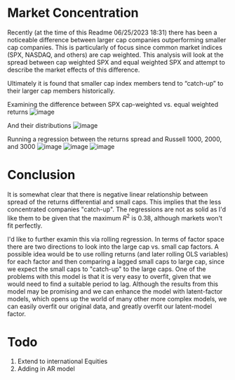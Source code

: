 # Market Concentration
Recently (at the time of this Readme 06/25/2023 18:31) there has been a noticeable difference between larger cap companies outperforming smaller cap companies. This is particularly of focus since common market indices (SPX, NASDAQ, and others) are cap weighted. This analysis will look at the spread between cap weighted SPX and equal weighted SPX and attempt to describe the market effects of this difference.

Ultimately it is found that smaller cap index members tend to “catch-up” to their larger cap members historically. 

Examining the difference between SPX cap-weighted vs. equal weighted returns
![image](https://github.com/diegodalvarez/MarketConcentration/assets/48641554/e80c7ea5-df47-4430-aa35-80f47e5cc64a)

And their distributions
![image](https://github.com/diegodalvarez/MarketConcentration/assets/48641554/7a92b698-7d1f-433d-a0fa-05fc661d7ca7)

Running a regression between the returns spread and Russell 1000, 2000, and 3000
![image](https://github.com/diegodalvarez/MarketConcentration/assets/48641554/e5583e05-f7f3-468d-9ee7-e8b81ab89ef4)
![image](https://github.com/diegodalvarez/MarketConcentration/assets/48641554/d942d336-8da0-474b-bd0c-00c3689e4fd6)
![image](https://github.com/diegodalvarez/MarketConcentration/assets/48641554/b9088d7b-98a1-475c-b6bd-fd299b040f04)

# Conclusion
It is somewhat clear that there is negative linear relationship between spread of the returns differential and small caps. This implies that the less concentrated companies "catch-up". The regressions are not as solid as I'd like them to be given that the maximum  $R^2$ is 0.38, although markets won't fit perfectly.

I'd like to further examin this via rolling regression.
In terms of factor space there are two directions to look into the large cap vs. small cap factors. A possible idea would be to use rolling returns (and later rolling OLS variables) for each factor and then comparing a lagged small caps to large cap, since we expect the small caps to "catch-up" to the large caps. One of the problems with this model is that it is very easy to overfit, given that we would need to find a suitable period to lag. Although the results from this model may be promising and we can enhance the model with latent-factor models, which opens up the world of many other more complex models, we can easily overfit our original data, and greatly overfit our latent-model factor.

# Todo
1. Extend to international Equities
2. Adding in AR model
